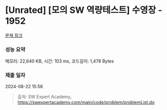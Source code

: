 # [Unrated] [모의 SW 역량테스트] 수영장 - 1952 

[문제 링크](https://swexpertacademy.com/main/code/problem/problemDetail.do?contestProbId=AV5PpFQaAQMDFAUq) 

### 성능 요약

메모리: 22,640 KB, 시간: 103 ms, 코드길이: 1,478 Bytes

### 제출 일자

2024-08-22 15:56



> 출처: SW Expert Academy, https://swexpertacademy.com/main/code/problem/problemList.do
